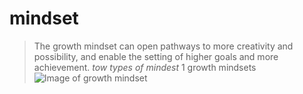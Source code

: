 # mindset
> The growth mindset can open pathways to more creativity and possibility, and enable the setting of higher goals and more achievement.
*tow types of mindest*
1 growth mindsets
![Image of growth mindset](https://blog.cengage.com/wp-content/uploads/2020/11/blog-growth-mindset-1511130.png)

